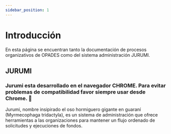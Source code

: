```yaml
---
sidebar_position: 1
---
```


# Introducción

En esta página se encuentran tanto la documentación de procesos organizativos de OPADES como del sistema administración JURUMI.

## JURUMI

### Jurumi esta desarrollado en el navegador CHROME. Para evitar problemas de compatibilidad favor siempre usar desde Chrome. 💚

Jurumi, nombre insipirado el oso hormiguero gigante en guaraní (Myrmecophaga tridactyla), es un sistema de administración que ofrece herramientas a las organizaciones para mantener un flujo ordenado de solicitudes y ejecuciones de fondos.
